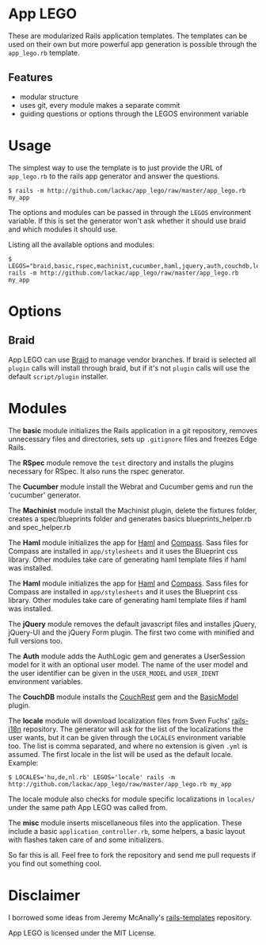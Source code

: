# App LEGO

These are modularized Rails application templates. The templates can be used on their own but more powerful app generation is possible through the `app_lego.rb` template.

## Features

* modular structure
* uses git, every module makes a separate commit
* guiding questions or options through the LEGOS environment variable

# Usage

The simplest way to use the template is to just provide the URL of `app_lego.rb` to the rails app generator and answer the questions.

    $ rails -m http://github.com/lackac/app_lego/raw/master/app_lego.rb my_app

The options and modules can be passed in through the `LEGOS` environment variable. If this is set the generator won't ask whether it should use braid and which modules it should use.

Listing all the available options and modules:

    $ LEGOS="braid,basic,rspec,machinist,cucumber,haml,jquery,auth,couchdb,locale,misc" rails -m http://github.com/lackac/app_lego/raw/master/app_lego.rb my_app

# Options

## Braid

App LEGO can use [Braid](http://github.com/evilchelu/braid/wikis) to manage vendor branches. If braid is selected all `plugin` calls will install through braid, but if it's not `plugin` calls will use the default `script/plugin` installer.

# Modules

The **basic** module initializes the Rails application in a git repository, removes unnecessary files and directories, sets up `.gitignore` files and freezes Edge Rails.

The **RSpec** module remove the `test` directory and installs the plugins necessary for RSpec. It also runs the rspec generator.

The **Cucumber** module install the Webrat and Cucumber gems and run the 'cucumber' generator.

The **Machinist** module install the Machinist plugin, delete the fixtures folder, creates a spec/blueprints folder and generates basics blueprints_helper.rb and spec_helper.rb

The **Haml** module initializes the app for [Haml](http://haml.hamptoncatlin.com/) and [Compass](http://github.com/chriseppstein/compass/wikis). Sass files for Compass are installed in `app/stylesheets` and it uses the Blueprint css library. Other modules take care of generating haml template files if haml was installed.

The **Haml** module initializes the app for [Haml](http://haml.hamptoncatlin.com/) and [Compass](http://github.com/chriseppstein/compass/wikis). Sass files for Compass are installed in `app/stylesheets` and it uses the Blueprint css library. Other modules take care of generating haml template files if haml was installed.

The **jQuery** module removes the default javascript files and installes jQuery, jQuery-UI and the jQuery Form plugin. The first two come with minified and full versions too.

The **Auth** module adds the AuthLogic gem and generates a UserSession model for it with an optional user model. The name of the user model and the user identifier can be given in the `USER_MODEL` and `USER_IDENT` environment variables.

The **CouchDB** module installs the [CouchRest](http://github.com/jchris/couchrest/tree/master) gem and the [BasicModel](http://github.com/topfunky/basic_model/tree/master) plugin.

The **locale** module will download localization files from Sven Fuchs' [rails-i18n](http://github.com/svenfuchs/rails-i18n/tree/master/rails/locale) repository. The generator will ask for the list of the localizations the user wants, but it can be given through the `LOCALES` environment variable too. The list is comma separated, and where no extension is given `.yml` is assumed. The first locale in the list will be used as the default locale. Example:

    $ LOCALES='hu,de,nl.rb' LEGOS='locale' rails -m http://github.com/lackac/app_lego/raw/master/app_lego.rb my_app

The locale module also checks for module specific localizations in `locales/` under the same path App LEGO was called from.
  
The **misc** module inserts miscellaneous files into the application. These include a basic `application_controller.rb`, some helpers, a basic layout with flashes taken care of and some initializers.

So far this is all. Feel free to fork the repository and send me pull requests if you find out something cool.

# Disclaimer

I borrowed some ideas from Jeremy McAnally's [rails-templates](http://github.com/jeremymcanally/rails-templates/tree/master) repository.

App LEGO is licensed under the MIT License.
